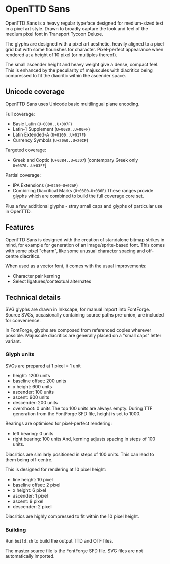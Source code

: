 # OpenTTD Sans
OpenTTD Sans is a heavy regular typeface designed for medium-sized text in a pixel art style. Drawn to broadly capture the look and feel of the medium pixel font in Transport Tycoon Deluxe.

The glyphs are designed with a pixel art aesthetic, heavily aligned to a pixel grid but with some flourishes for character. Pixel-perfect appearance when rendered at a height of 10 pixel (or multiples thereof).

The small ascender height and heavy weight give a dense, compact feel. This is enhanced by the peculiarity of majuscules with diacritics being compressed to fit the diacritic within the ascender space.

## Unicode coverage
OpenTTD Sans uses Unicode basic multilingual plane encoding.

Full coverage:
* Basic Latin (`U+0000..U+007F`)
* Latin-1 Supplement (`U+0080..U+00FF`)
* Latin Extended-A (`U+0100..U+017F`)
* Currency Symbols (`U+20A0..U+20CF`)

Targeted coverage:
* Greek and Coptic (`U+0384..U+03D7`) [contempary Greek only `U+0370..U+03FF`]

Partial coverage:
* IPA Extensions (`U+0250–U+02AF`)
* Combining Diacritical Marks (`U+0300–U+036F`)
These ranges provide glyphs which are combined to build the full coverage core set.

Plus a few additional glyphs - stray small caps and glyphs of particular use in OpenTTD.

## Features
OpenTTD Sans is designed with the creation of standalone bitmap strikes in mind, for example for generation of an image/sprite-based font.
This comes with some pixel "charm", like some unusual character spacing and off-centre diacritics.

When used as a vector font, it comes with the usual improvements:
* Character pair kerning
* Select ligatures/contextual alternates

## Technical details
SVG glyphs are drawn in Inkscape, for manual import into FontForge. Source SVGs, occasionally containing source paths pre-union, are included for convenience.

In FontForge, glyphs are composed from referenced copies wherever possible. Majuscule diacritics are generally placed on a "small caps" letter variant.

### Glyph units
SVGs are prepared at 1 pixel = 1 unit
* height: 1200 units
* baseline offset: 200 units
* x height: 600 units
* ascender: 100 units
* ascent: 900 units
* descender: 200 units
* overshoot: 0 units
The top 100 units are always empty. During TTF generation from the FontForge SFD file, height is set to 1000.

Bearings are optimised for pixel-perfect rendering:
* left bearing: 0 units
* right bearing: 100 units
And, kerning adjusts spacing in steps of 100 units.

Diacritics are similarly positioned in steps of 100 units. This can lead to them being off-centre.

This is designed for rendering at 10 pixel height:
* line height: 10 pixel
* baseline offset: 2 pixel
* x height: 6 pixel
* ascender: 1 pixel
* ascent: 9 pixel
* descender: 2 pixel

Diacritics are highly compressed to fit within the 10 pixel height.

### Building
Run `build.sh` to build the output TTD and OTF files.

The master source file is the FontForge SFD file. SVG files are not automatically imported.